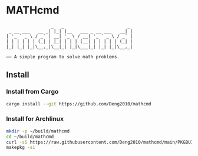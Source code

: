 # MATHcmd
```
                 _   _                        _ 
 _ __ ___   __ _| |_| |__   ___ _ __ ___   __| |
| '_ ` _ \ / _` | __| '_ \ / __| '_ ` _ \ / _` |
| | | | | | (_| | |_| | | | (__| | | | | | (_| |
|_| |_| |_|\__,_|\__|_| |_|\___|_| |_| |_|\__,_|

—— A simple program to solve math problems.
```

## Install

### Install from Cargo

```sh
cargo install --git https://github.com/Deng2010/mathcmd
```
### Install for Archlinux

```sh
mkdir -p ~/build/mathcmd
cd ~/build/mathcmd
curl -sS https://raw.githubusercontent.com/Deng2010/mathcmd/main/PKGBUILD
makepkg -si
```
